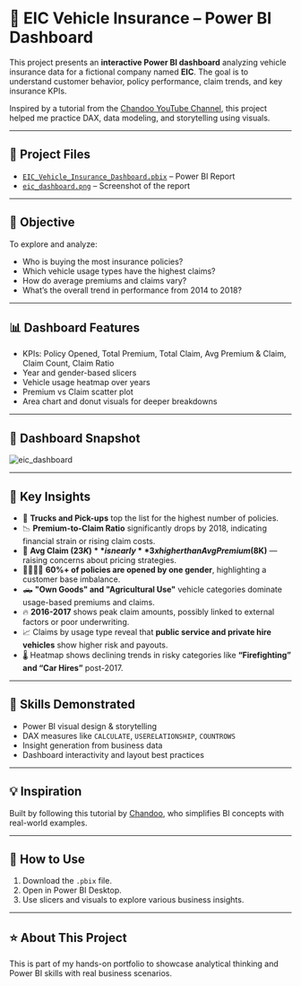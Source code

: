 # 🚗 EIC Vehicle Insurance – Power BI Dashboard

This project presents an **interactive Power BI dashboard** analyzing vehicle insurance data for a fictional company named **EIC**. The goal is to understand customer behavior, policy performance, claim trends, and key insurance KPIs.

Inspired by a tutorial from the [Chandoo YouTube Channel](https://www.youtube.com/watch?v=TazNFzgWtgA), this project helped me practice DAX, data modeling, and storytelling using visuals.

---

## 📁 Project Files
- [`EIC_Vehicle_Insurance_Dashboard.pbix`](https://github.com/sindhujak785/EIC---Vehicle-Insurance/blob/main/policies_1.pbix) – Power BI Report  
- [`eic_dashboard.png`](https://github.com/sindhujak785/EIC---Vehicle-Insurance/blob/main/eic.pdf) – Screenshot of the report

---

## 🎯 Objective

To explore and analyze:
- Who is buying the most insurance policies?
- Which vehicle usage types have the highest claims?
- How do average premiums and claims vary?
- What’s the overall trend in performance from 2014 to 2018?

---

## 📊 Dashboard Features

- KPIs: Policy Opened, Total Premium, Total Claim, Avg Premium & Claim, Claim Count, Claim Ratio
- Year and gender-based slicers
- Vehicle usage heatmap over years
- Premium vs Claim scatter plot
- Area chart and donut visuals for deeper breakdowns

---

## 📸 Dashboard Snapshot

![eic_dashboard](https://github.com/user-attachments/assets/cde899af-7499-4d6a-8a24-c44305e7cf69)


---

## 📌 Key Insights

- 🚚 **Trucks and Pick-ups** top the list for the highest number of policies.
- 📉 **Premium-to-Claim Ratio** significantly drops by 2018, indicating financial strain or rising claim costs.
- 💸 **Avg Claim ($23K)** is nearly **3x higher than Avg Premium ($8K)** — raising concerns about pricing strategies.
- 👨‍👩‍👧‍👦 **60%+ of policies are opened by one gender**, highlighting a customer base imbalance.
- 🛻 **"Own Goods" and "Agricultural Use"** vehicle categories dominate usage-based premiums and claims.
- 🔥 **2016-2017** shows peak claim amounts, possibly linked to external factors or poor underwriting.
- 📈 Claims by usage type reveal that **public service and private hire vehicles** show higher risk and payouts.
- 🌡️ Heatmap shows declining trends in risky categories like **“Firefighting” and “Car Hires”** post-2017.

---

## 🧠 Skills Demonstrated

- Power BI visual design & storytelling
- DAX measures like `CALCULATE`, `USERELATIONSHIP`, `COUNTROWS`
- Insight generation from business data
- Dashboard interactivity and layout best practices

---

## 💡 Inspiration

Built by following this tutorial by [Chandoo](https://www.youtube.com/watch?v=TazNFzgWtgA), who simplifies BI concepts with real-world examples.

---

## 🚀 How to Use

1. Download the `.pbix` file.
2. Open in Power BI Desktop.
3. Use slicers and visuals to explore various business insights.

---

## ⭐ About This Project

This is part of my hands-on portfolio to showcase analytical thinking and Power BI skills with real business scenarios.
